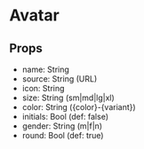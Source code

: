 # Avatar

## Props

- name: String
- source: String (URL)
- icon: String
- size: String (sm|md|lg|xl)
- color: String ({color}-{variant})
- initials: Bool (def: false)
- gender: String (m|f|n)
- round: Bool (def: true)
